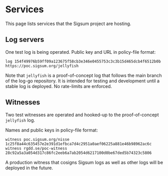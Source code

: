 # Services

This page lists services that the Sigsum project are hosting.

## Log servers

One test log is being operated.  Public key and URL in policy-file format:

    log 154f49976b59ff09a123675f58cb3e346e0455753c3c3b15d465dcb4f6512b0b https://poc.sigsum.org/jellyfish

Note that `jellyfish` is a proof-of-concept log that follows the main branch of
the log-go repository.  It is intended for testing and development until a
stable log is deployed.  No rate-limits are enforced.

## Witnesses

Two test witnesses are operated and hooked-up to the proof-of-concept
`jellyfish` log.

Names and public keys in policy-file format:

    witness poc.sigsum.org/nisse 1c25f8a44c635457e2e391d1efbca7d4c2951a0aef06225a881e46b98962ac6c
    witness rgdd.se/poc-witness  28c92a5a3a054d317c86fc2eeb6a7ab2054d6217100d0be67ded5b74323c5806

A production witness that cosigns Sigsum logs as well as other logs will be
deployed in the future.
